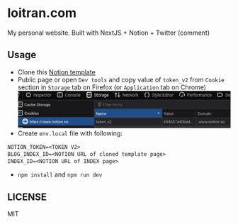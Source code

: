 # loitran.com

My personal website. Built with NextJS + Notion + Twitter (comment)

## Usage

- Clone this [Notion template](https://www.notion.so/tdloi/92d4dfe46db243daadcd31aff6aa05cd)
- Public page or open `Dev tools` and copy value of `token_v2` from `Cookie` section in `Storage` tab on Firefox (or `Application` tab on Chrome) ![](./cookie.png)
- Create `env.local` file with following:
```
NOTION_TOKEN=<TOKEN V2>
BLOG_INDEX_ID=<NOTION URL of cloned template page>
INDEX_ID=<NOTION URL of INDEX page>
```
- `npm install` and `npm run dev`

## LICENSE

MIT
